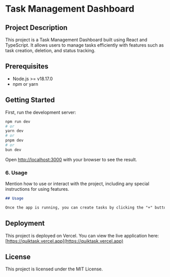 # Task Management Dashboard

## Project Description

This project is a Task Management Dashboard built using React and TypeScript. It allows users to manage tasks efficiently with features such as task creation, deletion, and status tracking.

## Prerequisites

- Node.js >= v18.17.0
- npm or yarn

## Getting Started

First, run the development server:

```bash
npm run dev
# or
yarn dev
# or
pnpm dev
# or
bun dev
```

Open [http://localhost:3000](http://localhost:3000) with your browser to see the result.

### 6. **Usage**

Mention how to use or interact with the project, including any special instructions for using features.

```markdown
## Usage

Once the app is running, you can create tasks by clicking the "+" button.
```

## Deployment

This project is deployed on Vercel. You can view the live application here:
[https://quiktask.vercel.app](https://quiktask.vercel.app)

## License

This project is licensed under the MIT License.
